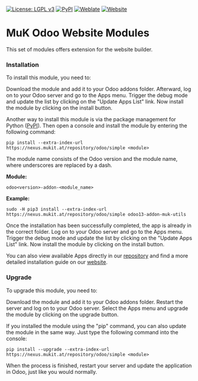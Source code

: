[![License: LGPL v3](https://img.shields.io/badge/License-LGPL%20v3-blue.svg)](https://www.gnu.org/licenses/lgpl-3.0)
[![PyPI](https://img.shields.io/badge/PyPI-Install%20me-5d8da8.svg)](https://nexus.mukit.at/#browse/browse:odoo)
[![Weblate](https://img.shields.io/badge/Weblate-Translate%20me-0094E9.svg)](https://weblate.mukit.at)
[![Website](https://img.shields.io/badge/Website-Open%20me-243742.svg)](https://mukit.at/)

# MuK Odoo Website Modules

This set of modules offers extension for the website builder.

### Installation

To install this module, you need to:

Download the module and add it to your Odoo addons folder. Afterward,
log on to your Odoo server and go to the Apps menu. Trigger the debug
mode and update the list by clicking on the "Update Apps List" link. Now
install the module by clicking on the install button.

Another way to install this module is via the package management for
Python ([PyPI]). Then open a console and
install the module by entering the following command:

`pip install --extra-index-url https://nexus.mukit.at/repository/odoo/simple <module>`

The module name consists of the Odoo version and the module name, where
underscores are replaced by a dash.

**Module:**

`odoo<version>-addon-<module_name>`

**Example:**

`sudo -H pip3 install --extra-index-url https://nexus.mukit.at/repository/odoo/simple odoo13-addon-muk-utils`

Once the installation has been successfully completed, the app is
already in the correct folder. Log on to your Odoo server and go to the
Apps menu. Trigger the debug mode and update the list by clicking on the
"Update Apps List" link. Now install the module by clicking on the
install button.

You can also view available Apps directly in our [repository] and find a
more detailed installation guide on our [website].

### Upgrade

To upgrade this module, you need to:

Download the module and add it to your Odoo addons folder. Restart the
server and log on to your Odoo server. Select the Apps menu and upgrade
the module by clicking on the upgrade button.

If you installed the module using the "pip" command, you can also update
the module in the same way. Just type the following command into the
console:

`pip install --upgrade --extra-index-url https://nexus.mukit.at/repository/odoo/simple <module>`

When the process is finished, restart your server and update the
application in Odoo, just like you would normally.

  [PyPI]: https://pypi.org/user/mukit/
  [repository]: https://nexus.mukit.at/#browse/browse:odoo
  [website]: https://mukit.at/page/open-source
